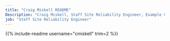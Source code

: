 ```yaml
---
title: "Craig Miskell README"
Description: "Craig Miskell, Staff Site Reliability Engineer, Example Company"
job: "Staff Site Reliability Engineer"
---
```


{{% include-readme username="cmiskell" trim=2 %}}
